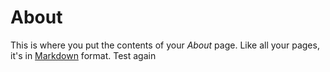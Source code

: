 # About

This is where you put the contents of your *About* page. Like all your pages, it's in [Markdown](https://guides.github.com/features/mastering-markdown/) format.
Test again
